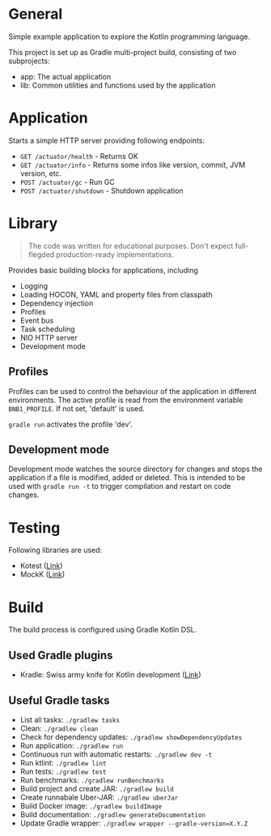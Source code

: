# General

Simple example application to explore the Kotlin programming language.

This project is set up as Gradle multi-project build, consisting of two subprojects:

- app: The actual application
- lib: Common utilities and functions used by the application

# Application

Starts a simple HTTP server providing following endpoints:

- `GET /actuator/health` - Returns OK
- `GET /actuator/info` - Returns some infos like version, commit, JVM version, etc.
- `POST /actuator/gc` - Run GC
- `POST /actuator/shutdown` - Shutdown application

# Library

> The code was written for educational purposes.
> Don't expect full-flegded production-ready implementations.

Provides basic building blocks for applications, including

- Logging
- Loading HOCON, YAML and property files from classpath
- Dependency injection
- Profiles
- Event bus
- Task scheduling
- NIO HTTP server
- Development mode

## Profiles

Profiles can be used to control the behaviour of the application in different environments. The active profile is read
from the environment variable `BNB1_PROFILE`. If not set, 'default' is used.

`gradle run` activates the profile 'dev'.

## Development mode

Development mode watches the source directory for changes and stops the application if a file is modified, added or
deleted. This is intended to be used with `gradle run -t` to trigger compilation and restart on code changes.

# Testing

Following libraries are used:

- Kotest ([Link](https://kotest.io/))
- MockK ([Link](https://mockk.io/))

# Build

The build process is configured using Gradle Kotlin DSL.

## Used Gradle plugins

- Kradle: Swiss army knife for Kotlin development ([Link](https://github.com/mrkuz/kradle))

## Useful Gradle tasks

- List all tasks: `./gradlew tasks`
- Clean: `./gradlew clean`
- Check for dependency updates: `./gradlew showDependencyUpdates`
- Run application: `./gradlew run`
- Continuous run with automatic restarts: `./gradlew dev -t`
- Run ktlint: `./gradlew lint`
- Run tests: `./gradlew test`
- Run benchmarks: `./gradlew runBenchmarks`
- Build project and create JAR: `./gradlew build`
- Create runnabale Uber-JAR: `./gradlew uberJar`
- Build Docker image: `./gradlew buildImage`
- Build documentation: `./gradlew generateDocumentation`
- Update Gradle wrapper: `./gradlew wrapper --gradle-version=X.Y.Z`
